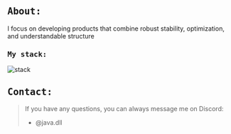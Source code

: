 <samp>
  <h2>About:</h3>
</samp>

I focus on developing products that combine robust stability, optimization, and understandable structure

<samp>
  <h3>My stack:</h3>
</samp>

![stack](https://go-skill-icons.vercel.app/api/icons?i=luau,lua,java,figma,aftereffects,vscode&perline=3) 

<samp>
  <h2>Contact:</h3>
</samp>

> If you have any questions, you can always message me on Discord:  
> - @java.dll

